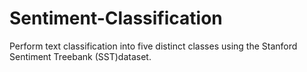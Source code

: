 # Sentiment-Classification
Perform text classification into five distinct classes using the Stanford Sentiment Treebank (SST)dataset. 
